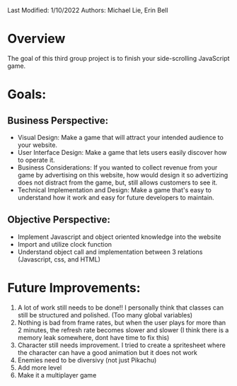 Last Modified: 1/10/2022
Authors: Michael Lie, Erin Bell

# Overview
The goal of this third group project is to finish your side-scrolling JavaScript game.

# Goals:

## Business Perspective:
* Visual Design: Make a game that will attract your intended audience to your website.
* User Interface Design: Make a game that lets users easily discover how to operate it.
* Business Considerations: If you wanted to collect revenue from your game by advertising on this website, how would design it so advertizing does not distract from the game, but, still allows customers to see it.
* Technical Implementation and Design: Make a game that's easy to understand how it work and easy for future developers to maintain.

## Objective Perspective:
* Implement Javascript and object oriented knowledge into the website
* Import and utilize clock function
* Understand object call and implementation between 3 relations (Javascript, css, and HTML)

# Future Improvements:
1. A lot of work still needs to be done!! I personally think that classes can still be structured and polished. (Too many global variables)
2. Nothing is bad from frame rates, but when the user plays for more than 2 minutes, the refresh rate becomes slower and slower (I think there is a memory leak somewhere, dont have time to fix this)
3. Character still needs improvement. I tried to create a spritesheet where the character can have a good animation but it does not work
4. Enemies need to be diversivy (not just Pikachu)
5. Add more level
6. Make it a multiplayer game
